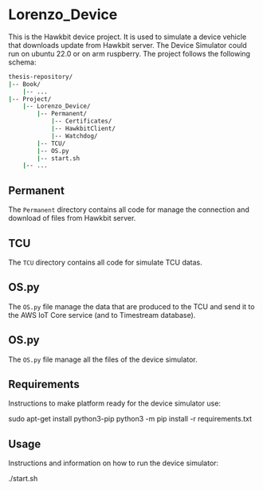 # Lorenzo_Device

This is the Hawkbit device project. It is used to simulate a device vehicle that downloads update from Hawkbit server. The Device Simulator could run on ubuntu 22.0 or on arm ruspberry. The project follows the following schema:

```bash
thesis-repository/
|-- Book/
    |-- ...
|-- Project/
    |-- Lorenzo_Device/
        |-- Permanent/
            |-- Certificates/
            |-- HawkbitClient/
            |-- Watchdog/
        |-- TCU/
        |-- OS.py
        |-- start.sh
    |-- ...
```

## Permanent

The `Permanent` directory contains all code for manage the connection and download of files from Hawkbit server.

## TCU

The `TCU` directory contains all code for simulate TCU datas.

## OS.py

The `OS.py` file manage the data that are produced to the TCU and send it to the AWS IoT Core service (and to Timestream database).

## OS.py

The `OS.py` file manage all the files of the device simulator.

## Requirements
Instructions to make platform ready for the device simulator use:

sudo apt-get install python3-pip
python3 -m pip install -r requirements.txt

## Usage
Instructions and information on how to run the device simulator:

./start.sh

